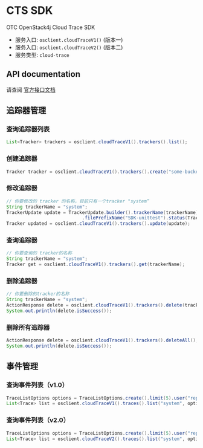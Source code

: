 # CTS SDK

OTC OpenStack4j Cloud Trace SDK
- 服务入口: `osclient.cloudTraceV1()` (版本一)
- 服务入口: `osclient.cloudTraceV2()` (版本二)
- 服务类型: `cloud-trace` 


## API documentation

请查阅 [官方接口文档](https://docs.otc.t-systems.com/en-us/api/cts/en-us_topic_0044332888.html)

    
## 追踪器管理

### 查询追踪器列表
```java
List<Tracker> trackers = osclient.cloudTraceV1().trackers().list();
```

### 创建追踪器
```java
Tracker tracker = osclient.cloudTraceV1().trackers().create("some-bucket-name", "file-prefix")
```

### 修改追踪器
```java
// 你要修改的 tracker 的名称，目前只有一个tracker "system“
String trackerName = "system";
TrackerUpdate update = TrackerUpdate.builder().trackerName(trackerName).bucketName("another-bucket-name")
							.filePrefixName("SDK-unittest").status(TrackerStatus.Enabled).build();
Tracker updated = osclient.cloudTraceV1().trackers().update(update);
```

### 查询追踪器
```java
// 你要查询的 tracker的名称
String trackerName = "system";
Tracker get = osclient.cloudTraceV1().trackers().get(trackerName);
```

### 删除追踪器
```java
// 你要删除的tracker的名称
String trackerName = "system";
ActionResponse delete = osclient.cloudTraceV1().trackers().delete(trackerName);
System.out.println(delete.isSuccess());
```

### 删除所有追踪器
```java
ActionResponse delete = osclient.cloudTraceV1().trackers().deleteAll();
System.out.println(delete.isSuccess());
```

## 事件管理
### 查询事件列表（v1.0）
```java
TraceListOptions options = TraceListOptions.create().limit(5).user("replace-with-your-username").serviceType("CTS");
List<Trace> list = osclient.cloudTraceV1().traces().list("system", options);
```

### 查询事件列表（v2.0）
```java
TraceListOptions options = TraceListOptions.create().limit(5).user("replace-with-your-username").serviceType("CTS");
List<Trace> list = osclient.cloudTraceV2().traces().list("system", options);
```
    